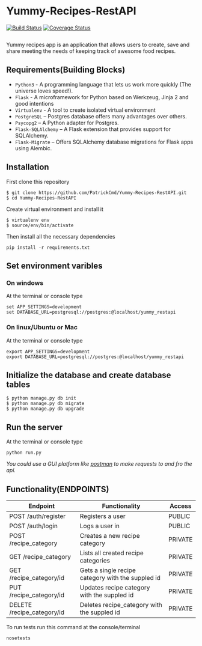 # Yummy-Recipes-RestAPI
[![Build Status](https://travis-ci.org/PatrickCmd/Yummy-Recipes-RestAPI.svg?branch=recipe-category)](https://travis-ci.org/PatrickCmd/Yummy-Recipes-RestAPI)
[![Coverage Status](https://coveralls.io/repos/github/PatrickCmd/Yummy-Recipes-RestAPI/badge.svg?branch=master)](https://coveralls.io/github/PatrickCmd/Yummy-Recipes-RestAPI?branch=master)
```
```
Yummy recipes app is an application that allows users  to create, save and share meeting the needs of keeping track of awesome food recipes.

## Requirements(Building Blocks)
- `Python3` - A programming language that lets us work more quickly (The universe loves speed!).
- `Flask` - A microframework for Python based on Werkzeug, Jinja 2 and good intentions
- `Virtualenv` - A tool to create isolated virtual environment
- `PostgreSQL` – Postgres database offers many advantages over others.
- `Psycopg2` – A Python adapter for Postgres.
- `Flask-SQLAlchemy` – A Flask extension that provides support for SQLAlchemy.
- `Flask-Migrate` – Offers SQLAlchemy database migrations for Flask apps using Alembic.

## Installation
First clone this repository
```
$ git clone https://github.com/PatrickCmd/Yummy-Recipes-RestAPI.git
$ cd Yummy-Recipes-RestAPI
```
Create virtual environment and install it
```
$ virtualenv env
$ source/env/bin/activate
```
Then install all the necessary dependencies
```
pip install -r requirements.txt
```

## Set environment varibles
### On windows
At the terminal or console type
```
set APP_SETTINGS=development
set DATABASE_URL=postgresql://postgres:@localhost/yummy_restapi
```
### On linux/Ubuntu or Mac
At the terminal or console type
```
export APP_SETTINGS=development
export DATABASE_URL=postgresql://postgres:@localhost/yummy_restapi
```

## Initialize the database and create database tables
```
$ python manage.py db init
$ python manage.py db migrate
$ python manage.py db upgrade
```

## Run the server
At the terminal or console type
```
python run.py
```

*You could use a GUI platform like [postman](https://www.getpostman.com/) to make requests to and fro the api.*

## Functionality(ENDPOINTS)
Endpoint | Functionality| Access
------------ | ------------- | ------------- 
POST /auth/register | Registers a user | PUBLIC
POST /auth/login |Logs a user in | PUBLIC
POST /recipe_category | Creates a new recipe category | PRIVATE
GET /recipe_category | Lists all created recipe categories | PRIVATE
GET /recipe_category/id | Gets a single recipe category with the suppled id | PRIVATE
PUT /recipe_category/id | Updates recipe category with the suppled id | PRIVATE
DELETE /recipe_category/id | Deletes recipe_category with the suppled id | PRIVATE

To run tests run this command at the console/terminal
```
nosetests
```
